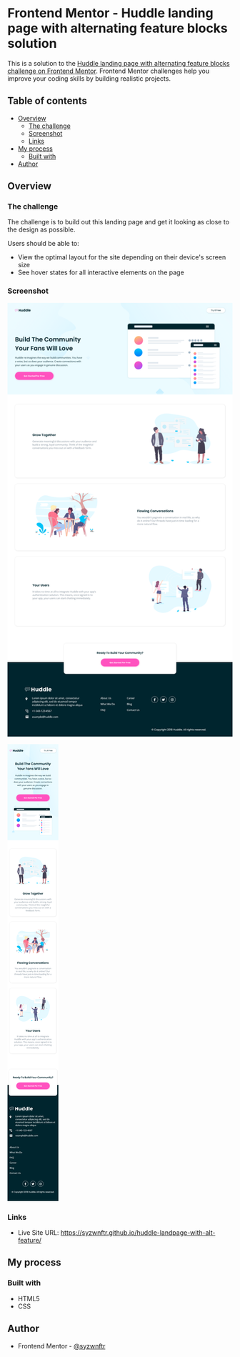 # Frontend Mentor - Huddle landing page with alternating feature blocks solution

This is a solution to the [Huddle landing page with alternating feature blocks challenge on Frontend Mentor](https://www.frontendmentor.io/challenges/huddle-landing-page-with-alternating-feature-blocks-5ca5f5981e82137ec91a5100). Frontend Mentor challenges help you improve your coding skills by building realistic projects. 

## Table of contents

- [Overview](#overview)
  - [The challenge](#the-challenge)
  - [Screenshot](#screenshot)
  - [Links](#links)
- [My process](#my-process)
  - [Built with](#built-with)
- [Author](#author)


## Overview

### The challenge

The challenge is to build out this landing page and get it looking as close to the design as possible.

Users should be able to:

- View the optimal layout for the site depending on their device's screen size
- See hover states for all interactive elements on the page

### Screenshot

![](<./screenshots/huddle-feature-block(desktop).png>)

![](<./screenshots/huddle-feature-block(mobile).png>)


### Links

- Live Site URL: https://syzwnftr.github.io/huddle-landpage-with-alt-feature/

## My process

### Built with

- HTML5 
- CSS 


## Author

- Frontend Mentor - [@syzwnftr](https://www.frontendmentor.io/profile/syzwnftr)




